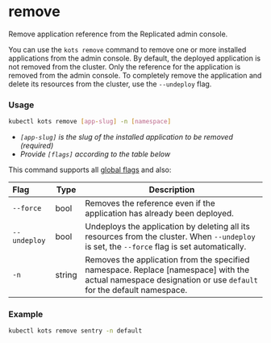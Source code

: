 # remove

Remove application reference from the Replicated admin console.

You can use the `kots remove` command to remove one or more installed applications from the admin console.
By default, the deployed application is not removed from the cluster. Only the reference for the application is removed from the admin console. To completely remove the application and delete its resources from the cluster, use the `--undeploy` flag.

### Usage
```bash
kubectl kots remove [app-slug] -n [namespace]
```
* _`[app-slug]` is the slug of the installed application to be removed (required)_
* _Provide `[flags]` according to the table below_

This command supports all [global flags](kots-cli-global-flags) and also:


| Flag         | Type   | Description                                                            |
|:-------------|--------|------------------------------------------------------------------------|
| `--force`    |  bool  | Removes the reference even if the application has already been deployed. |
| `--undeploy` |  bool  | Undeploys the application by deleting all its resources from the cluster. When `--undeploy` is set, the `--force` flag is set automatically. |
| `-n`         | string | Removes the application from the specified namespace. Replace [namespace] with the actual namespace designation or use `default` for the default namespace. |

### Example
```bash
kubectl kots remove sentry -n default
```
